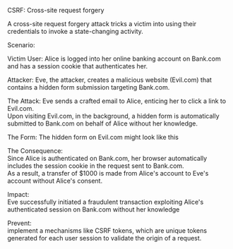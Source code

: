 CSRF: Cross-site request forgery

A cross-site request forgery attack tricks a victim into using their credentials to invoke a state-changing activity.

Scenario:

Victim User:
Alice is logged into her online banking account on Bank.com and has a session cookie that authenticates her.

Attacker:
Eve, the attacker, creates a malicious website (Evil.com) that contains a hidden form submission targeting Bank.com.

The Attack:
Eve sends a crafted email to Alice, enticing her to click a link to Evil.com.
<br>
Upon visiting Evil.com, in the background, a hidden form is automatically submitted to Bank.com on behalf of Alice
without her knowledge.

The Form:
The hidden form on Evil.com might look like this
<br>
<form action="http://Bank.com/transfer" method="POST">
    <input type="hidden" name="toAccount" value="EveAccount">
    <input type="hidden" name="amount" value="1000">
</form>


The Consequence:
<br>
Since Alice is authenticated on Bank.com, her browser automatically includes the session cookie in the request sent to
Bank.com.
<br>
As a result, a transfer of $1000 is made from Alice's account to Eve's account without Alice's consent.

Impact:
<br>
Eve successfully initiated a fraudulent transaction exploiting Alice's authenticated session on Bank.com without her
knowledge

Prevent:
<br>
implement a mechanisms like CSRF tokens, which are unique tokens generated for each user session to validate the origin
of a request.
